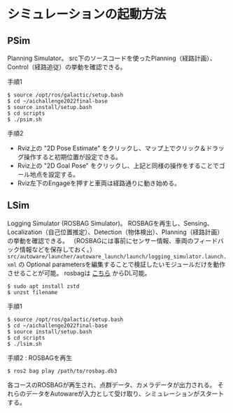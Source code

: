 # シミュレーションの起動方法
## PSim
Planning Simulator。
src下のソースコードを使ったPlanning（経路計画）、Control（経路追従）の挙動を確認できる。

手順1
```
$ source /opt/ros/galactic/setup.bash
$ cd ~/aichallenge2022final-base
$ source install/setup.bash
$ cd scripts
$ ./psim.sh
```

手順2
- Rviz上の "2D Pose Estimate" をクリックし、マップ上でクリック＆ドラッグ操作すると初期位置が設定できる。
- Rviz上の "2D Goal Pose" をクリックし、上記と同様の操作をすることでゴール地点を設定する。
- Rviz左下のEngageを押すと車両は経路通りに動き始める。



## LSim
Logging Simulator (ROSBAG Simulator)。
ROSBAGを再生し、Sensing、Localization（自己位置推定）、Detection（物体検出）、Planning（経路計画）の挙動を確認できる。
（ROSBAGには事前にセンサー情報、車両のフィードバック情報などを保存しておく。）
`src/autoware/launcher/autoware_launch/launch/logging_simulator.launch.xml` の Optional parametersを編集することで検証したいモジュールだけを動作させることが可能。
rosbagは [こちら](https://drive.google.com/drive/folders/1rmRtTkxzzIgh1Na3ocdcvFkpiOxl8VOx?usp=sharing) からDL可能。
```
$ sudo apt install zstd
$ unzst filename
```


手順1
```
$ source /opt/ros/galactic/setup.bash
$ cd ~/aichallenge2022final-base
$ source install/setup.bash
$ cd scripts
$ ./lsim.sh
```

手順2 : ROSBAGを再生
```
$ ros2 bag play /path/to/rosbag.db3
```

各コースのROSBAGが再生され、点群データ、カメラデータが出力される。
それらのデータをAutowareが入力として受け取り、シミュレーションがスタートする。
